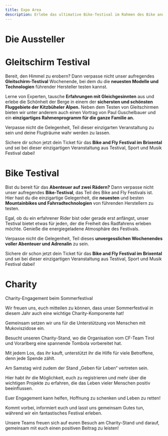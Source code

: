 ```yaml
---
title: Expo Area
description: Erlebe das ultimative Bike-Testival im Rahmen des Bike and Fly Festivals im Brixental!
---
```


# Die Aussteller

<div class="card--grid grid-gap-1 md:max-w-90 mx-auto py-4 md:py-12">
  <ContentPartnerCard image="/media/expo-area/advance.jpg" type="Fly" title="Advance Paragliders" sub-title="" address="" phone="" mail="" website="https://www.advance.swiss"/>
  <ContentPartnerCard image="/media/expo-area/atera.jpg" type="Bike" title="Atera" sub-title="" address="" phone="" mail="" website="https://www.atera.de"/>
  <ContentPartnerCard image="/media/expo-area/first-degree.jpg" type="Bike" title="First 1° Degree" sub-title="" address="" phone="" mail="" website="https://firstdegree-mtb.com"/>
  <ContentPartnerCard image="/media/expo-area/flow.jpg" type="Fly" title="Flow Paragliders" sub-title="" address="" phone="" mail="" website="https://www.flowparagliders.de"/>
  <ContentPartnerCard image="/media/expo-area/gaubags_logo_bw.jpg" type="Bike" title="Gaubags" sub-title="" address="" phone="" mail="" website=""/>
  <ContentPartnerCard image="/media/expo-area/nova.jpg" type="Fly" title="Nova Paragliders" sub-title="" address="" phone="" mail="" website="https://www.nova.eu"/>
  <ContentPartnerCard image="/media/expo-area/rent-a-bike.jpg" type="Bike" title="Rent-A-Bike" sub-title="" address="" phone="" mail="" website="https://www.rent-a-bike.at"/>
  <ContentPartnerCard image="/media/expo-area/skywalk.jpg" type="Fly" title="Skywalk Paragliders" sub-title="" address="" phone="" mail="" website="https://skywalk.info"/>
  <ContentPartnerCard image="/media/expo-area/thok-e-bikes.jpg" type="Bike" title="Thok E-Bikes" sub-title="" address="" phone="" mail="" website="https://www.thokbikes.com"/>
  <ContentPartnerCard image="/media/expo-area/turnpoint.jpg" type="Fly" title="Turnpoint" sub-title="" address="" phone="" mail="" website="https://turnpoint.de"/>
</div>

# Gleitschirm Testival

Bereit, den Himmel zu erobern? Dann verpasse nicht unser aufregendes **Gleitschirm-Testival** Wochenende, bei dem du die **neuesten Modelle und Technologien** führender Hersteller testen kannst.

Lerne von Experten, tausche **Erfahrungen mit Gleichgesinnten** aus und erlebe die Schönheit der Berge in einem der **sichersten und schönsten Fluggebiete der Kitzbüheler Alpen.** Neben dem Testen von Gleitschirmen bieten wir unter anderem auch einen Vortrag von Paul Guschelbauer und ein **einzigartiges Rahmenprogramm für die ganze Familie an.**

Verpasse nicht die Gelegenheit, Teil dieser einzigarten Veranstaltung zu sein und deine Flugträume wahr werden zu lassen.

Sichere dir schon jetzt dein Ticket für das **Bike and Fly Festival im Brixental** und sei bei dieser einzigartigen Veranstaltung aus Testival, Sport und Musik Festival dabei!

<ContentImageGallery path="/media/gleitschirm-testival/gallerie/"/>


# Bike Testival

Bist du bereit für das **Abenteuer auf zwei Rädern?** Dann verpasse nicht unser aufregendes **Bike-Testival**, das Teil des Bike and Fly Festivals ist. Hier hast du die einzigartige Gelegenheit, die **neuesten** und besten **Mountainbikes und Fahrradtechnologien** von führenden Herstellern zu testen.

Egal, ob du ein erfahrener Rider bist oder gerade erst anfängst, unser Testival bietet etwas für jeden, der die Freiheit des Radfahrens erleben möchte. Genieße die energiegeladene Atmosphäre des Festivals.

Verpasse nicht die Gelegenheit, Teil dieses **unvergesslichen Wochenendes voller Abenteuer und Adrenalin** zu sein.

Sichere dir schon jetzt dein Ticket für das **Bike and Fly Festival im Brixental** und sei bei dieser einzigartigen Veranstaltung aus Testival, Sport und Musik Festival dabei!

<ContentImageGallery path="/media/bike-testival/gallerie/"/>


# Charity

Charity-Engagement beim Sommerfestival

Wir freuen uns, euch mitteilen zu können, dass unser Sommerfestival in diesem Jahr auch eine wichtige Charity-Komponente hat!

Gemeinsam setzen wir uns für die Unterstützung von Menschen mit Mukoviszidose ein.

Besucht unseren Charity-Stand, wo die Organisation vom CF-Team Tirol und Vorarlberg eine spannende Tombola vorbereitet hat.

Mit jedem Los, das ihr kauft, unterstützt ihr die Hilfe für viele Betroffene, denn jede Spende zählt.

Am Samstag wird zudem der Stand „Geben für Leben“ vertreten sein.

Hier habt ihr die Möglichkeit, euch zu registrieren und mehr über die wichtigen Projekte zu erfahren, die das Leben vieler Menschen positiv beeinflussen.

Euer Engagement kann helfen, Hoffnung zu schenken und Leben zu retten!

Kommt vorbei, informiert euch und lasst uns gemeinsam Gutes tun, während wir ein fantastisches Festival erleben.

Unsere Teams freuen sich auf euren Besuch am Charity-Stand und darauf, gemeinsam mit euch einen positiven Beitrag zu leisten!


<ContentImageGallery path="/media/expo-area/gallerie/"/>
